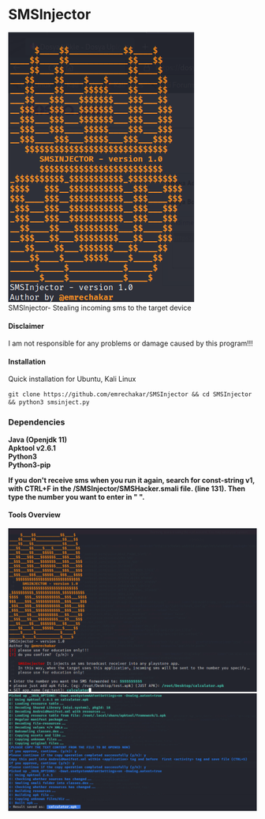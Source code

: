 # SMSInjector
![smsinjector](https://github.com/emrechakar/SMSInjector/blob/main/images/smsinjector.png)
<br>SMSInjector- Stealing incoming sms to the target device

#### Disclaimer

I am not responsible for any problems or damage caused by this program!!!

#### Installation
Quick installation for Ubuntu, Kali Linux

```
git clone https://github.com/emrechakar/SMSInjector && cd SMSInjector && python3 smsinject.py
```

### Dependencies

**Java (Openjdk 11)**<br>
**Apktool v2.6.1**<br>
**Python3**<br>
**Python3-pip**<br>



**If you don't receive sms when you run it again, search for const-string v1, with CTRL+F in the /SMSInjector/SMSHacker.smali file. (line 131). Then type the number you want to enter in " ".**

#### Tools Overview

![view.png](https://github.com/emrechakar/SMSInjector/blob/main/images/view.png)
![completed.png](https://github.com/emrechakar/SMSInjector/blob/main/images/completed.png)









